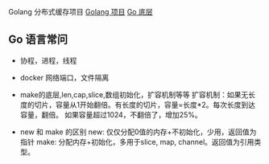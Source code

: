 Golang 分布式缓存项目
[Golang 项目](https://www.cnblogs.com/Jun10ng/p/12628081.html)
[Go 底层](https://halfrost.com/go_slice/)
## Go 语言常问
* 协程，进程，线程
* docker 网络端口，文件隔离
* make的底层,len,cap,slice,数组初始化，扩容机制等等
扩容机制：如果无长度的切片，容量从1开始翻倍。有长度的切片，容量=长度*2。每次长度到达容量，翻倍。
如果容量超过1024，不翻倍了，增加25%。



* new 和 make 的区别
new: 仅仅分配0值的内存+不初始化，少用，返回值为指针
make: 分配内存+初始化，多用于slice, map, channel。返回值为引用类型。



